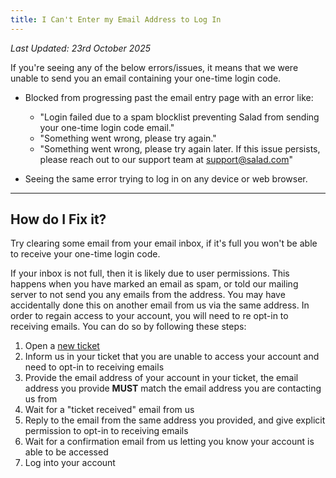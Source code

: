 ```yaml
---
title: I Can't Enter my Email Address to Log In
---
```


_Last Updated: 23rd October 2025_

If you're seeing any of the below errors/issues, it means that we were unable to send you an email containing your
one-time login code.

- Blocked from progressing past the email entry page with an error like:
  - "Login failed due to a spam blocklist preventing Salad from sending your one-time login code email."
  - "Something went wrong, please try again."
  - "Something went wrong, please try again later. If this issue persists, please reach out to our support team at
    support@salad.com"

- Seeing the same error trying to log in on any device or web browser.

---

## How do I Fix it?

Try clearing some email from your email inbox, if it's full you won't be able to receive your one-time login code.

If your inbox is not full, then it is likely due to user permissions. This happens when you have marked an email as
spam, or told our mailing server to not send you any emails from the address. You may have accidentally done this on
another email from us via the same address. In order to regain access to your account, you will need to re opt-in to
receiving emails. You can do so by following these steps:

1. Open a [new ticket](/contact)
2. Inform us in your ticket that you are unable to access your account and need to opt-in to receiving emails
3. Provide the email address of your account in your ticket, the email address you provide **MUST** match the email
   address you are contacting us from
4. Wait for a "ticket received" email from us
5. Reply to the email from the same address you provided, and give explicit permission to opt-in to receiving emails
6. Wait for a confirmation email from us letting you know your account is able to be accessed
7. Log into your account
